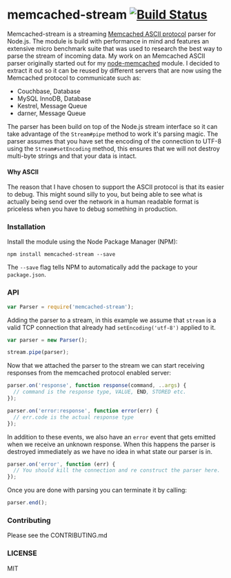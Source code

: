 # memcached-stream [![Build Status](https://travis-ci.org/3rd-Eden/memcached-stream.png?branch=master)](https://travis-ci.org/3rd-Eden/memcached-stream)

Memcached-stream is a streaming [Memcached ASCII protocol][ascii] parser for
Node.js. The module is build with performance in mind and features an extensive
micro benchmark suite that was used to research the best way to parse the stream
of incoming data. My work on an Memcached ASCII parser originally started out
for my [node-memcached][memcached] module. I decided to extract it out so it can
be reused by different servers that are now using the Memcached protocol to
communicate such as:

- Couchbase, Database
- MySQL InnoDB, Database
- Kestrel, Message Queue
- darner, Message Queue

The parser has been build on top of the Node.js stream interface so it can take
advantage of the `Stream#pipe` method to work it's parsing magic. The parser
assumes that you have set the encoding of the connection to UTF-8 using the
`Stream#setEncoding` method, this ensures that we will not destroy multi-byte
strings and that your data is intact.

#### Why ASCII

The reason that I have chosen to support the ASCII protocol is that its easier
to debug. This might sound silly to you, but being able to see what is actually
being send over the network in a human readable format is priceless when you
have to debug something in production.

[memcached]: /3rd-Eden/node-memcached
[ascii]: https://github.com/memcached/memcached/blob/master/doc/protocol.txt

### Installation

Install the module using the Node Package Manager (NPM):

```
npm install memcached-stream --save
```

The `--save` flag tells NPM to automatically add the package to your
`package.json`.

### API

```js
var Parser = require('memcached-stream');
```

Adding the parser to a stream, in this example we assume that `stream` is a
valid TCP connection that already had `setEncoding('utf-8')` applied to it.

```js
var parser = new Parser();

stream.pipe(parser);
```

Now that we attached the parser to the stream we can start receiving responses
from the memcached protocol enabled server:

```js
parser.on('response', function response(command, ..args) {
  // command is the response type, VALUE, END, STORED etc.
});

parser.on('error:response', function error(err) {
  // err.code is the actual response type
});
```

In addition to these events, we also have an `error` event that gets emitted
when we receive an unknown response. When this happens the parser is destroyed
immediately as we have no idea in what state our parser is in.

```js
parser.on('error', function (err) {
  // You should kill the connection and re construct the parser here.
});
```

Once you are done with parsing you can terminate it by calling:

```js
parser.end();
```

### Contributing

Please see the CONTRIBUTING.md

### LICENSE

MIT
